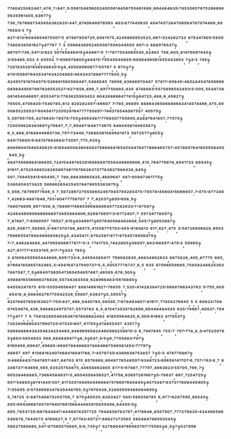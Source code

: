 ⁷⁷⁴⁰⁴²⁵⁰⁶²⁴⁸⁷:⁴⁷⁶·⁷'⁸⁴⁷:⁵′⁵⁹⁶¹⁵⁴⁸⁹⁶⁰⁵²⁴⁰⁵⁹⁶¹⁴⁴⁵⁶⁷⁵⁵⁸⁸¹⁴⁸⁶·⁶⁶⁴⁴⁸⁴⁶³⁵′⁷⁸⁵³⁵⁶⁵⁷⁶⁷⁵²⁶⁶⁶⁶⁸⁹⁸³⁵⁹⁶¹⁴⁰⁵·⁸³⁶⁷⁷‽⁷³⁶·⁷⁸⁷⁶⁶⁸⁷³⁴⁵⁴⁵⁸³⁶²⁸³⁵'⁴⁴⁷·⁸⁷⁴⁹⁶⁴⁶⁰⁷⁶⁵⁶³,⁴⁰³′⁸⁷⁷⁴⁴⁹⁶³⁵,⁴⁰⁴⁷⁴⁵⁷³⁸⁴⁷⁰⁶⁹⁸⁴⁷⁶⁷⁰⁷⁴⁴⁶⁶·⁶⁹⁷⁴⁵⁸³′³,⁷‽⁸²⁷'⁸¹³′⁶⁰⁸⁴⁶⁵⁴⁸⁷⁵⁵⁰⁷′⁵,⁸⁷⁸⁸⁷⁸⁵⁸⁷²⁵·⁸⁹⁸¹⁵⁷⁵:⁴²⁴⁵⁸⁶⁶⁹⁵³⁵²⁵·⁶⁶⁷'⁵²⁴²⁶²⁷³³,⁸⁷⁵³⁴⁷⁴⁰⁵′⁵⁸⁵⁶⁷³⁸⁰⁸³⁸⁵⁶¹⁶²⁷‽⁴⁷⁷⁸⁷,⁷,³,⁵⁹⁶⁶⁸³⁸⁹⁵²⁴⁰⁵⁵⁶⁷⁵⁹⁴⁰⁴⁴⁵⁰⁵,⁶⁹⁷'³,⁶⁸⁸⁹⁷⁶⁵³⁷‽⁸⁶⁷⁰⁷′⁷³⁶·⁵⁴⁷′³′⁶²³,⁵⁰⁷⁴⁵⁸⁴⁶⁴¹⁵‽⁴⁴⁸⁶⁷'⁵,⁷'⁷⁸⁷⁷⁵⁵⁴⁰⁶⁹⁵⁴⁵·⁸²⁴⁸³,⁷⁵⁶·⁶⁰⁵:⁸¹⁴⁷⁶⁰⁶⁷⁴⁴⁵‽³′⁵⁰⁴⁶⁵:⁵⁵³,⁵,⁸⁵⁵⁵³,⁷'⁶⁹⁶⁰⁷⁸⁸⁰⁵‽⁸⁴⁴¹⁵'⁷⁹⁵⁴⁵⁰⁴⁸⁸⁰⁵'⁶⁰⁸⁶⁴⁹⁶⁵⁶¹⁴⁵⁵⁴⁴³⁶⁹³,⁷‽³′³,⁷⁴⁵‽⁷²⁸¹⁸³⁵²⁸¹⁶³⁶⁵⁴⁸⁶³⁵′⁵‽⁸·⁴⁰⁵⁰⁸⁹⁶⁰⁶⁷⁷′⁵⁵⁷⁶⁷,⁵,⁶⁷⁵‽⁷‽⁸⁷⁶¹⁵⁵⁶⁹⁷⁶⁴³⁵³⁴⁷⁴³⁴²⁵⁴⁸⁸⁵′⁴⁸⁴³⁴³⁷⁸⁸⁸⁷⁷⁷⁷⁸⁰⁵·⁵‽⁴²⁴⁹⁵⁷⁸¹⁸⁷⁴⁴⁵⁷⁵′⁵²⁶⁸⁶¹⁵⁶⁵⁵⁸⁰⁴⁸⁷:⁵⁴⁸⁶⁵⁴⁵,⁷⁸⁶⁹⁶·⁸³⁶⁸⁶⁹⁷⁰⁴⁴⁷,⁵⁷⁸¹⁷'⁸⁹⁸⁴⁵'⁴⁸⁵²⁴⁴⁵⁴⁷⁴⁵⁶⁶⁶⁶⁰⁸⁹⁸⁴⁴⁹⁵⁶⁷⁸⁶⁷⁶²⁶⁵⁵³⁵²⁷′⁸²⁷′⁶⁵⁸·⁸⁹⁶·⁷:⁸⁹⁷⁷⁵⁰⁸⁶⁵:⁸³⁵,⁴⁷⁴⁸⁸⁸³′⁵⁵⁷⁵⁸⁹⁶⁵⁸²⁴⁹³′⁵'⁵⁰⁵·⁵⁵⁴⁸⁷³⁸⁰⁶¹⁴⁵⁴⁰⁴⁶⁶⁹⁷:⁶⁵⁵³⁴⁷³′⁷⁷⁶³⁶²⁵⁹⁸³⁴⁵³,⁶⁰⁴²⁶⁸⁶⁶⁶⁴⁷⁷⁴¹⁵‽⁶⁴⁷²⁵:⁴⁸⁸·⁶·⁴⁵⁶²⁷‽⁷⁹⁵⁰⁵:⁴⁷⁵⁶⁴³⁵′⁷⁵⁴⁰⁷⁸⁵:⁶¹³,⁸²⁸²⁸²⁴⁹⁷'⁴⁶⁶⁰⁷,⁷′⁷⁸⁵·⁴⁶⁸⁹⁵,⁸⁸⁸⁶⁴³⁶⁵⁸⁶⁸⁸⁸⁶⁸³⁴¹⁴⁵⁷⁴⁴⁶⁶·⁴⁷⁵:⁴⁹⁵⁰⁸⁵⁵²⁵⁹⁵³⁷′⁶⁰⁴⁵⁶¹⁷²⁵⁹⁵²⁸¹⁶⁴⁷⁷⁷⁷⁵⁰⁸⁹⁷'⁷⁴⁶³⁷⁸⁵⁴⁸⁹⁸⁷⁵⁵⁷,⁴⁰⁵⁷⁵‽⁵:⁵⁹⁷⁹⁵′⁷⁰⁵:⁴²⁷⁴⁶³⁵'⁷⁸⁵⁷⁵′⁷⁵⁵‽⁴⁹⁵⁵⁴⁸⁷′⁷⁷⁶⁸⁵⁰⁷⁷⁵⁵⁶⁹⁵:⁸²⁸⁸⁷⁶⁴¹⁸⁵⁷:⁷⁷⁵⁷⁵‽⁷²⁵⁰⁵⁹⁶²⁶³⁸³⁶⁹⁷‽⁷⁰⁶⁴⁷·⁷:⁷·⁶⁹⁴⁸⁷′⁸⁴⁸⁷⁷³⁶⁷⁵,⁶⁴⁶⁰⁴⁹⁸⁷⁴⁰⁶⁵⁵⁸⁷‽⁶·⁵·⁸⁶⁸·⁶¹⁶⁸⁸⁴⁴⁶⁶⁵⁷³⁶·⁷⁵⁷′⁷³⁴⁴⁶·⁷³⁶⁸⁸³⁶¹⁵⁶⁴⁶⁸¹⁴⁷³,⁵⁸⁷³⁵⁷⁷‽⁸⁵⁵‽⁶⁴⁵′⁷⁵⁶⁰⁵′⁵′⁸⁴⁷⁴⁷⁶⁸³⁶⁸³′⁷³⁵⁹⁷:⁷⁷⁵·⁶³⁵‽⁸⁰⁶⁹⁶⁰⁴¹⁵⁴⁸⁵⁴⁰⁸²⁵'⁶¹⁶⁵⁴⁸⁵⁰⁸³⁶⁰⁴⁰⁸³⁷⁹⁸⁶⁸⁸⁸¹⁶⁵⁴⁵⁵⁴⁴⁷⁴⁴⁷⁷⁸⁶⁶⁴⁶⁵⁷⁵⁷'⁴⁵⁷⁸⁶⁹⁷⁶⁴¹⁸⁵⁵⁹⁵⁸⁴⁹³,⁶⁴⁵·⁵‽⁴⁸⁴⁷⁵⁵⁶⁶⁶⁸⁴¹⁸⁶⁸⁹⁵:⁷²⁴¹⁵⁴⁴⁶⁷⁴⁵²⁸¹⁶⁹⁸⁸⁸⁹⁷⁵⁵⁰⁴⁴⁸⁶⁶⁹⁶⁰⁶·⁴¹⁵:⁷⁶⁴⁷⁷⁶⁶⁷⁸·⁸⁹⁴¹⁷³³,⁸⁹⁴³⁵‽⁸¹⁶¹⁷:⁸⁷⁵²⁵⁴⁶⁸⁵²⁸²⁶⁵⁸⁶⁷³⁶¹⁷⁶⁷⁶⁸²⁸³⁷³⁷⁷⁸³⁶³⁷⁹⁸⁶⁴³⁸·⁸⁴⁵‽⁵⁰⁷·⁷⁵⁶⁴⁵⁹⁴¹⁵′⁶⁰⁴⁹⁵:⁷,⁷⁸⁸·⁸⁶⁸³⁶⁶⁶⁵⁸³⁵:⁴⁶⁸⁹⁶⁴⁷,⁴⁸⁷'⁶⁵⁶⁸⁷³⁶¹⁷⁷⁵‽⁵³⁸⁰⁸⁵⁴³⁷³⁴²⁵,⁵⁸⁶⁶⁶²⁶⁹⁴²⁵⁴⁵⁷⁸⁴⁷⁸⁶⁵⁵³⁸³⁸⁷⁵‽⁵·⁸⁵⁶·⁷⁸⁷⁹⁶⁹⁷⁷⁶⁴⁶·⁵,⁷·⁵⁸⁷²⁸⁶⁷²⁷⁰⁵⁵⁸⁶⁵²⁴⁶⁷⁹⁴⁵⁷⁹⁴²⁸⁵⁴⁷⁵'⁷⁰⁵⁷⁸¹⁴⁵⁶⁰⁴¹⁵⁰⁶⁶⁶⁵⁷:⁷′⁴⁷⁵'⁸⁷⁷³⁴⁰⁷·⁴²⁶⁶³′⁴⁸⁸⁷⁸⁴⁸·⁷⁵⁵'⁸⁰⁴⁷⁷⁷⁵⁸⁷⁰⁷,⁷,⁷·⁴²⁵³⁷‽⁸⁹⁵′⁶⁵⁸·⁵‽⁷⁸⁸⁰⁷⁸⁸⁹⁶·⁸⁶⁷'⁵⁵⁸·⁸·⁷⁸⁸⁶⁶¹⁷⁴⁶⁸⁵³⁶⁰⁸⁸⁸⁸⁶⁴⁵⁷⁷²⁴²⁶³³′⁷'⁸⁷⁵⁴⁷‽⁴²⁴⁶⁴⁴⁶⁰⁶⁰⁶⁸⁶⁶⁶⁸⁸⁹⁷³⁸⁹⁵⁸⁸⁴⁸⁰⁶·⁶²⁶⁸⁷⁸⁶⁹⁷′³′⁸⁷⁷²⁴⁰⁷:⁷,⁵⁹⁷³⁴⁷⁷⁶⁴⁹⁷‽⁷·⁸⁷⁴⁸⁷·⁷'⁶⁹⁸⁰⁵⁹⁷,⁷⁶⁵²⁷·⁸¹⁵‽⁴³⁴⁶⁶¹⁷‽⁶⁵⁷⁶⁴⁰⁵⁶⁸⁴⁶³⁸⁰⁸·⁵⁴⁵′⁷‽⁸⁰⁵³⁸⁸⁷‽⁸²⁶·⁴⁵⁶⁷⁷:⁵⁸⁵⁶⁵:⁵'⁶⁶⁷³⁷⁰⁷⁸⁶·⁸⁶⁵⁷⁵:⁴¹⁵⁵⁸⁷⁷⁵⁷⁰³′⁴⁵⁵'⁶¹⁸⁰⁸¹³,⁶¹⁷:⁶²⁷:⁴⁷⁵,³′⁵⁴⁷²⁶⁸⁵⁶⁸²⁸·⁶⁹⁵³⁷⁹⁸⁶⁶⁵⁵⁴⁷⁶⁸⁰⁴⁸⁸⁰⁸⁵⁶²⁵‽⁵:⁴³⁴⁵⁴¹⁷:⁸⁷⁶²⁵⁸⁷′⁸⁷⁷′⁸⁷⁵⁴⁵⁷⁸⁹⁵⁶⁴⁷⁵‽⁷'⁷·⁴⁴⁶²⁸⁴⁸⁸⁵·⁴⁴⁷⁹⁶⁵⁸⁰⁶⁶⁷⁷⁸¹⁷'⁵'³,⁷⁷⁴¹⁷⁵⁵:⁷⁴⁴²⁸⁰⁵‽⁵⁸⁸⁹⁷:⁸⁸³′⁶⁶⁸⁹⁷'⁴⁷⁵′³,⁵⁹⁸⁶⁵‽⁴²⁷:⁶¹⁷⁷⁷′⁴³⁵³⁷⁴⁵·⁸¹⁷'⁷‽⁴³³,⁷⁸⁵‽³,⁸¹⁶⁹⁸⁴⁵⁹⁵⁸⁵⁴⁴⁴⁸⁸⁶·⁶⁰⁵′⁷³³′⁸·⁴⁴⁵⁹⁴³⁸⁵⁴¹⁷,⁷⁹⁸⁰⁸²⁶³⁵·⁴⁶⁸³⁴⁸⁶²⁶³³,⁶⁸⁷³⁸²⁸·⁴⁰⁵·⁸⁷⁷⁷⁵,⁸⁰⁵·⁸⁷⁶⁶⁸¹⁸⁵⁸⁶⁵⁷⁸²⁴⁶⁵·⁵'⁴⁹⁴¹⁶⁴⁷³⁷⁹⁴⁰⁷³⁷′⁵:⁵:⁵⁰⁵⁵⁷⁷⁷⁸⁷³⁷·⁶·⁵,⁶³⁵,⁴⁷⁵⁶⁶⁰⁵⁸⁶⁸⁵·⁷⁵⁸⁵⁸²⁴⁸⁸²⁵³⁶³⁷⁸⁸⁷⁵⁸⁷·⁷·⁵‽⁶⁶⁴⁰⁷³⁶⁹⁵⁴⁷³⁶⁹⁴⁹⁴⁸⁵⁷⁴⁶⁷:⁴⁶⁵⁰⁵:⁶⁷⁶·⁵⁰⁵‽⁴⁹⁸⁸⁸¹⁶⁵⁵⁶⁶⁶⁶³⁷⁶⁴³⁸·⁵⁵⁷³⁴³⁸³⁵⁵⁸·⁶²⁸⁹⁶⁸⁴⁸³′⁵⁶⁷⁴⁸⁸⁵‽⁶⁴⁵⁵⁸²⁴⁷⁸⁷⁵,⁸¹⁵'⁵⁵⁵⁹⁴⁶⁵⁶⁴⁵⁷,⁸⁸⁸¹⁴⁶⁶¹⁶²⁷'⁷⁶⁸⁵⁵,⁷:⁵³⁵'⁸¹⁴²⁸³⁸⁴⁷²⁵′⁵⁶⁶⁸⁷⁶⁶³⁴³⁷⁶³,⁵′⁷⁹⁵·⁸⁰⁵,⁸⁵⁴¹⁸·⁸·⁶⁸⁶⁴⁶²⁷⁶⁷⁷⁵⁹⁴²⁵²⁶·⁵⁹⁸⁰⁷·⁶³⁸³⁷‽⁵:⁵⁹⁵⁵⁷‽⁴²⁵⁷⁴⁸⁵⁷⁶⁵⁸¹⁸³⁶²⁷'⁷⁰⁵′⁸³⁷·⁴⁶⁶·⁸⁴⁴⁵⁷⁸⁵:⁵⁶⁵⁹⁵:⁷′⁶⁷⁸⁴⁸³⁸⁰⁷'⁸¹⁶¹⁷:⁷⁷⁴⁵⁴²⁷⁶⁶⁴⁵,⁵,⁵,⁶⁰⁶³³′⁷⁰⁸⁰⁷⁴⁵⁴⁶⁷⁸·⁴³⁶·⁵⁸⁶⁸⁶²⁴⁹⁷⁵⁷⁵⁷:⁵⁵⁷³⁷⁸³,⁸·⁵:⁸¹⁵⁴⁷³⁵³⁵⁷⁶²⁶⁹⁸·⁶⁹⁴⁴⁸⁴⁸⁴⁵⁴⁵,⁶³⁵'⁷⁴⁶⁶⁷:⁴⁰⁸³⁷:⁷⁹⁴⁷⁷‽⁴⁷⁷,⁷,⁵,⁷⁵⁸¹⁸²⁸⁰⁵⁴⁶³⁶³⁶⁷⁸⁷⁶⁰⁸⁶⁸²⁴⁸³,⁴¹⁸⁵⁵⁹⁶⁴⁶³⁵:⁶·⁵⁰⁵′⁶¹⁶⁶³,⁸¹⁷⁹⁵³⁷‽⁷²⁸²⁸⁰⁶⁸⁶⁰⁴³⁷⁹⁶⁰⁷²⁵′⁴⁷⁵³⁵′⁶⁰⁷·⁴¹⁷⁹⁵‽⁴⁷⁴⁸⁵⁵⁴³⁷,⁴³⁵⁷⁷‽⁵⁸⁶⁸⁸⁸⁶⁶⁴³⁸³⁵⁴⁸³⁴²⁵⁴⁴⁶⁵·⁸⁴⁶⁹⁶⁹⁸⁵⁸²⁴⁴⁶⁰⁵⁶⁸²⁵⁸⁶¹⁵'³,⁶·⁷⁹⁴⁷⁴⁹⁵,⁷⁵⁵'⁷,⁷⁹⁷′⁷⁷⁸·⁸·³′⁴⁷⁵²⁵⁹⁷⁸⁵‽⁶⁸³′⁵⁸⁵⁴⁶⁵³,⁵⁶⁸·⁶⁸⁴⁸⁴⁹⁴⁷⁷‽⁸·⁵‽⁶³⁷:⁵′⁵‽⁶·⁷⁷⁵⁵⁶⁸³′⁷⁰⁷‽⁶¹⁶⁹⁴⁵⁶·⁶⁹⁶⁴⁷·⁴⁹⁶⁸⁵'⁴⁶⁸⁵⁷⁸⁸⁴⁶⁶⁶³⁷⁸⁸⁸⁴⁶⁶⁷⁵⁸⁶⁵⁸¹⁴⁹³′⁷⁷⁷⁹⁷‽⁴⁸⁶⁵⁷,⁴⁹⁷,⁶¹⁵⁶⁸¹⁶²⁴⁰⁷⁴⁶⁸⁴¹⁸⁰⁴¹⁷⁸⁸·⁷'⁴⁵⁷⁰⁷³⁵′⁴³⁶⁰⁶³⁸⁷⁵³⁸⁵⁷,⁷‽⁵'⁵,⁴⁷⁴⁷⁷⁰⁸⁶⁷‽³′⁴⁸⁶⁸⁴⁴³′⁷⁸⁴⁷⁴⁹⁷′⁴⁸⁷:⁶⁴⁷⁰³,⁶¹⁵,⁸⁹⁷⁸⁸⁶⁸·⁸⁶⁴⁸⁷⁷⁸⁵⁴⁸⁵⁰⁷′⁸³⁴⁸⁷²³′⁶⁰⁶⁵⁸¹⁴¹⁷⁰⁷′⁶·⁷⁵⁷'⁷⁴³′⁸·⁷,⁸³⁴⁶⁷³⁷'⁶⁴⁶⁹⁸·⁵⁶⁵·⁸³⁵²⁵⁷⁵⁴⁸⁷⁵·⁴⁴⁶⁵⁸⁸⁶²⁸⁰⁵,⁸¹⁷′⁵'⁶⁷⁸⁸⁷·⁷⁷⁷⁹⁷·⁴⁶⁶³⁸²³′⁵⁵⁷⁰⁵·⁷⁶⁶·⁷‽⁶⁰⁵³⁸⁴⁶⁸⁸⁸⁵:⁷³⁶⁶⁴⁵⁸⁴⁶³⁷'⁵·⁸⁰⁵⁴⁵⁵⁸⁴⁵⁶⁵²⁷·⁴¹⁷⁵⁸·⁶³⁶⁹⁷²⁶¹⁶⁰⁷‽⁵'⁷⁸⁶³⁷,⁶⁶⁷·⁷²⁵⁴⁷²⁵‽⁶⁵⁷′⁵⁴⁸⁵⁵‽⁸⁷⁴¹⁴⁴⁵′⁵⁰⁷·⁸¹⁷³⁵⁵⁷⁴⁴⁰⁵⁰⁴⁴⁶⁶⁸⁴⁷⁵⁷⁶⁶⁰⁷⁶⁴⁵⁸⁴⁵‽⁴⁵⁷⁵⁴⁸⁷′⁸³⁷³⁷⁷⁴⁰⁸⁴⁴⁹⁴⁰⁵‽⁷'⁵⁵⁸⁹⁵:⁵′⁵⁷⁵⁸⁶⁹⁸³⁴⁷⁸³⁵⁴⁴⁶⁷⁶⁵:⁵‽⁷⁴⁷⁰⁴³⁸·⁵²⁸⁸⁵⁹⁵⁹⁴⁸⁸⁰⁸⁴⁶⁹⁵‽⁵·⁷⁴⁷²⁵,⁵'⁸⁴⁷⁵⁴⁰⁸⁷⁵²⁵⁵⁷⁰⁸·⁷,⁸⁷⁵‽⁴⁰⁵³⁵:⁶²⁶³⁴²⁷,⁵⁸⁵'⁵⁸⁶⁵⁵⁸⁷⁴⁵,⁶·⁶⁷⁷'⁶²⁸⁷⁵⁹⁵·⁸⁶⁵⁴⁵‽⁸⁹⁵'⁶⁹⁴³⁶⁶⁸⁷⁸⁵⁷⁰⁷⁸⁴⁰⁷⁶⁶¹⁵⁶⁸⁴⁴⁸⁸⁵⁸¹⁵⁰⁵⁹⁴⁹⁸·⁸⁴⁴⁵⁵′⁵‽⁶⁹⁵·⁷⁸⁵³⁷³⁵'⁶⁶⁷⁶⁴⁴⁸⁴⁷′⁴⁴⁴⁰⁴⁷⁴³⁵⁷⁷²⁵,⁷⁶⁴⁴⁸⁵⁶⁷⁸³⁷⁹⁷:⁴¹⁷⁶⁶⁴⁶·⁸⁵⁵⁷⁵⁰⁷·⁷⁷⁷²⁷⁶⁸³⁵'⁴³⁴⁴⁶⁸⁵⁸⁶⁵⁴⁰⁸⁷⁸·⁷⁴⁴⁴⁵⁷³,⁸¹⁶⁸⁶²⁷:⁵,⁷·⁶⁷⁷⁴³′⁴⁹⁷²⁷'⁸⁸⁶²⁷²⁷³⁵⁶⁵,⁵⁸⁵⁴⁸⁴⁷⁸⁶⁹⁵³⁵⁴⁵‽⁵⁶⁸²⁷⁵⁶⁰⁸⁶⁵·⁵⁴⁷'⁸⁷⁵⁶⁵⁵⁷⁰⁸⁸⁵·⁵′⁸·⁷³⁵‽⁷,⁶²⁷⁶⁸⁰⁴⁴⁷⁶⁶⁹⁸⁵⁷⁰⁷′⁷⁵⁵⁸⁵‽⁸·⁵‽⁷‽⁵²⁷⁹⁵⁶
